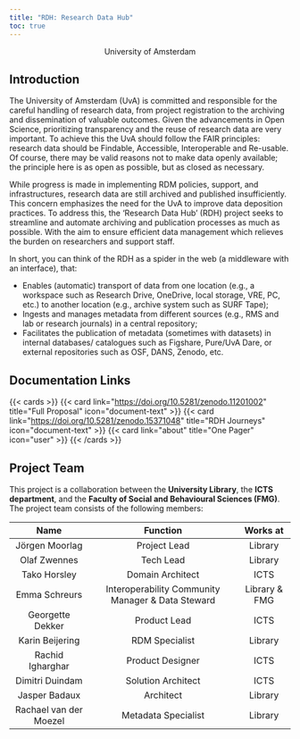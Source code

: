 ```yaml
---
title: "RDH: Research Data Hub"
toc: true
---
```


<p style="text-align: center;">University of Amsterdam</p>

## Introduction

The University of Amsterdam (UvA) is committed and responsible for the careful handling of research data, from project registration to the archiving and dissemination of valuable outcomes. Given the advancements in Open Science, prioritizing transparency and the reuse of research data are very important. To achieve this the UvA should follow the FAIR principles: research data should be Findable, Accessible, Interoperable and Re-usable. Of course, there may be valid reasons not to make data openly available; the principle here is as open as possible, but as closed as necessary.

While progress is made in implementing RDM policies, support, and infrastructures, research data are still archived and published insufficiently. This concern emphasizes the need for the UvA to improve data deposition practices. To address this, the ‘Research Data Hub’ (RDH) project seeks to streamline and automate archiving and publication processes as much as possible. With the aim to ensure efficient data management which relieves the burden on researchers and support staff. 

In short, you can think of the RDH as a spider in the web (a middleware with an interface), that: 
- Enables (automatic) transport of data from one location (e.g., a workspace such as Research Drive, OneDrive, local storage, VRE, PC, etc.) to another location (e.g., archive system such as SURF Tape);  
- Ingests and manages metadata from different sources (e.g., RMS and lab or research journals) in a central repository; 
- Facilitates the publication of metadata (sometimes with datasets) in internal databases/ catalogues such as Figshare, Pure/UvA Dare, or external repositories such as OSF, DANS, Zenodo, etc.

## Documentation Links

{{< cards >}}
  {{< card link="https://doi.org/10.5281/zenodo.11201002" title="Full Proposal" icon="document-text" >}}
  {{< card link="https://doi.org/10.5281/zenodo.15371048" title="RDH Journeys" icon="document-text" >}}
  {{< card link="about" title="One Pager" icon="user" >}}
{{< /cards >}}

## Project Team

This project is a collaboration between the **University Library**, the **ICTS department**, and the **Faculty of Social and Behavioural Sciences (FMG)**. The project team consists of the following members:

| Name              | Function           | Works at             |
| :-----------------: |:------------------:| :--------------------:|
| Jörgen Moorlag    | Project Lead       | Library              |
| Olaf Zwennes      | Tech Lead          | Library              |
| Tako Horsley      | Domain Architect   | ICTS                 |
| Emma Schreurs     | Interoperability Community Manager & Data Steward       | Library & FMG             |
| Georgette Dekker      | Product Lead          | ICTS              |
| Karin Beijering      | RDM Specialist   | Library                 |
| Rachid Igharghar      | Product Designer          | ICTS              |
| Dimitri Duindam      | Solution Architect   | ICTS                 |
| Jasper Badaux      | Architect   | Library                 |
| Rachael van der Moezel      | Metadata Specialist   | Library                 |



